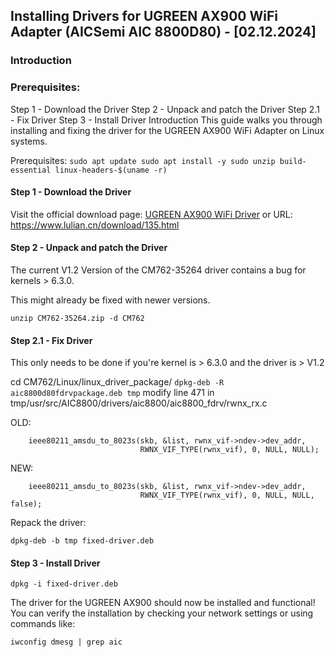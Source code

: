 ## Installing Drivers for UGREEN AX900 WiFi Adapter (AICSemi AIC 8800D80) - [02.12.2024]
### Introduction
### Prerequisites:
Step 1 - Download the Driver
Step 2 - Unpack and patch the Driver
Step 2.1 - Fix Driver
Step 3 - Install Driver
Introduction
This guide walks you through installing and fixing the driver for the UGREEN AX900 WiFi Adapter on Linux systems.

Prerequisites:
```sudo apt update sudo apt install -y sudo unzip build-essential linux-headers-$(uname -r)```

#### Step 1 - Download the Driver
Visit the official download page: [UGREEN AX900 WiFi Driver](https://www.lulian.cn/download/135.html)
or URL: https://www.lulian.cn/download/135.html

#### Step 2 - Unpack and patch the Driver
The current V1.2 Version of the CM762-35264 driver contains a bug for kernels > 6.3.0.

This might already be fixed with newer versions.

```unzip CM762-35264.zip -d CM762```

#### Step 2.1 - Fix Driver
This only needs to be done if you're kernel is > 6.3.0 and the driver is > V1.2

cd CM762/Linux/linux_driver_package/
```dpkg-deb -R aic8800d80fdrvpackage.deb tmp```
modify line 471 in tmp/usr/src/AIC8800/drivers/aic8800/aic8800_fdrv/rwnx_rx.c

OLD:

        ieee80211_amsdu_to_8023s(skb, &list, rwnx_vif->ndev->dev_addr,
                                 RWNX_VIF_TYPE(rwnx_vif), 0, NULL, NULL);
NEW:

        ieee80211_amsdu_to_8023s(skb, &list, rwnx_vif->ndev->dev_addr,
                                 RWNX_VIF_TYPE(rwnx_vif), 0, NULL, NULL, false);
Repack the driver:

```dpkg-deb -b tmp fixed-driver.deb```

#### Step 3 - Install Driver
```dpkg -i fixed-driver.deb```

The driver for the UGREEN AX900 should now be installed and functional! You can verify the installation by checking your network settings or using commands like:

```iwconfig dmesg | grep aic```

